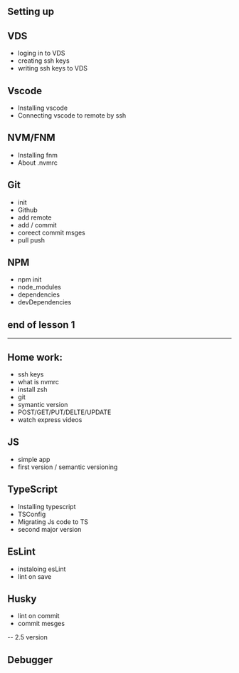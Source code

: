 ## Setting up

## VDS
- loging in to VDS 
- creating ssh keys 
- writing ssh keys to VDS 

## Vscode
- Installing vscode 
- Connecting vscode to remote by ssh

## NVM/FNM 
- Installing fnm 
- About .nvmrc

## Git 
- init 
- Github 
- add remote
- add / commit
- coreect commit msges 
- pull push

## NPM
- npm init 
- node_modules 
- dependencies
- devDependencies
## end of lesson 1
______ 
## Home work:
- ssh keys
- what is nvmrc
- install zsh
- git
- symantic version
- POST/GET/PUT/DELTE/UPDATE
- watch express videos


## JS 
- simple app 
- first version  / semantic versioning 
## TypeScript 
- Installing typescript
- TSConfig
- Migrating Js code to TS
- second major  version 
## EsLint
- instaloing esLint 
- lint on save 

## Husky 
- lint on commit 
- commit mesges

-- 2.5 version 

## Debugger
